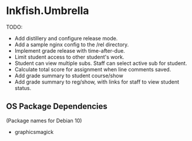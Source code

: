 
# Inkfish.Umbrella

TODO:

 - Add distillery and configure release mode.
 - Add a sample nginx config to the /rel directory.
 - Implement grade release with time-after-due.
 - Limit student access to other student's work.
 - Student can view multiple subs. Staff can select active sub for student.
 - Calculate total score for assignment when line comments saved.
 - Add grade summary to student course/show
 - Add grade summary to reg/show, with links for staff to view student status.

## OS Package Dependencies

(Package names for Debian 10)

 - graphicsmagick


